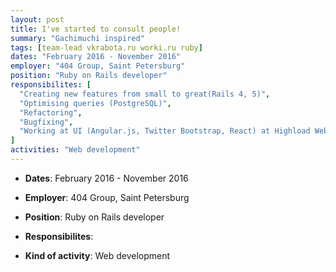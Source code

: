 ```yaml
---
layout: post
title: I've started to consult people! 
summary: "Gachimuchi inspired"
tags: [team-lead vkrabota.ru worki.ru ruby]
dates: "February 2016 - November 2016"
employer: "404 Group, Saint Petersburg"
position: "Ruby on Rails developer"
responsibilites: [
  "Creating new features from small to great(Rails 4, 5)",
  "Optimising queries (PostgreSQL)",
  "Refactoring", 
  "Bugfixing",
  "Working at UI (Angular.js, Twitter Bootstrap, React) at Highload Web platform for trading"
]
activities: "Web development"
---
```


* **Dates**: February 2016 - November 2016
* **Employer**: 404 Group, Saint Petersburg
* **Position**: Ruby on Rails developer
* **Responsibilites**: 
    
* **Kind of activity**: Web development